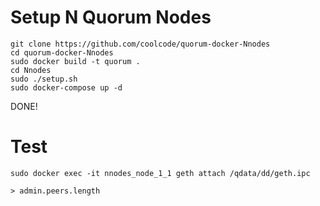 # Setup N Quorum Nodes

```
git clone https://github.com/coolcode/quorum-docker-Nnodes
cd quorum-docker-Nnodes
sudo docker build -t quorum .
cd Nnodes
sudo ./setup.sh
sudo docker-compose up -d
```

DONE!

# Test

```
sudo docker exec -it nnodes_node_1_1 geth attach /qdata/dd/geth.ipc

> admin.peers.length
```
